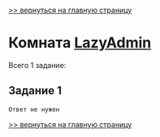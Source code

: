 [>> вернуться на главную страницу](https://github.com/BEPb/tryhackme/blob/master/README.md)

# Комната [LazyAdmin](https://tryhackme.com/r/room/lazyadmin) 

Всего 1 заданиe:
## Задание 1

```commandline
Ответ не нужен
```


[>> вернуться на главную страницу](https://github.com/BEPb/tryhackme/blob/master/README.md)